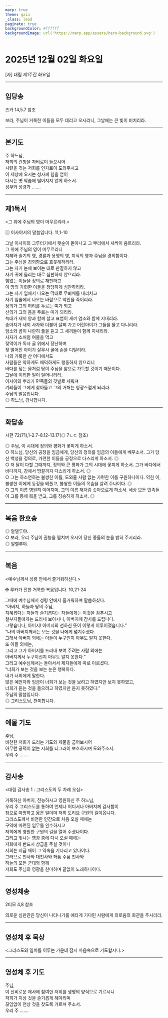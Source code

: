 ```yaml
---
marp: true
theme: gaia
_class: lead
paginate: true
backgroundColor: #ffffff
backgroundImage: url('https://marp.app/assets/hero-background.svg')
---
```


# 2025년 12월 02일 화요일

[자] 대림 제1주간 화요일  




---

## 입당송

즈카 14,5.7 참조

보라, 주님이 거룩한 이들을 모두 데리고 오시리니, 그날에는 큰 빛이 비치리라.  
  


---

## 본기도

주 하느님,  
저희의 간청을 자비로이 들으시어  
시련을 겪는 저희를 인자로이 도와주시고  
이 세상에 오시는 성자께 힘을 얻어  
다시는 옛 악습에 떨어지지 않게 하소서.  
성부와 성령과 …….  
  


---

## 제1독서

<그 위에 주님의 영이 머무르리라.>

▥ 이사야서의 말씀입니다. 11,1-10

그날 이사이의 그루터기에서 햇순이 돋아나고 그 뿌리에서 새싹이 움트리라.  
그 위에 주님의 영이 머무르리니  
지혜와 슬기의 영, 경륜과 용맹의 영, 지식의 영과 주님을 경외함이다.  
그는 주님을 경외함으로 흐뭇해하리라.  
그는 자기 눈에 보이는 대로 판결하지 않고  
자기 귀에 들리는 대로 심판하지 않으리라.  
힘없는 이들을 정의로 재판하고  
이 땅의 가련한 이들을 정당하게 심판하리라.  
그는 자기 입에서 나오는 막대로 무뢰배를 내리치고  
자기 입술에서 나오는 바람으로 악인을 죽이리라.  
정의가 그의 허리를 두르는 띠가 되고  
신의가 그의 몸을 두르는 띠가 되리라.  
늑대가 새끼 양과 함께 살고 표범이 새끼 염소와 함께 지내리라.  
송아지가 새끼 사자와 더불어 살쪄 가고 어린아이가 그들을 몰고 다니리라.  
암소와 곰이 나란히 풀을 뜯고 그 새끼들이 함께 지내리라.  
사자가 소처럼 여물을 먹고  
젖먹이가 독사 굴 위에서 장난하며  
젖 떨어진 아이가 살무사 굴에 손을 디밀리라.  
나의 거룩한 산 어디에서도  
사람들은 악하게도 패덕하게도 행동하지 않으리니  
바다를 덮는 물처럼 땅이 주님을 앎으로 가득할 것이기 때문이다.  
그날에 이러한 일이 일어나리라.  
이사이의 뿌리가 민족들의 깃발로 세워져  
겨레들이 그에게 찾아들고 그의 거처는 영광스럽게 되리라.  
주님의 말씀입니다.  
◎ 하느님, 감사합니다.  
  


---

## 화답송

시편 72(71),1-2.7-8.12-13.17(◎ 7ㄴㄷ 참조)

◎ 주님, 이 시대에 정의와 평화가 꽃피게 하소서.  
○ 하느님, 당신의 공정을 임금에게, 당신의 정의를 임금의 아들에게 베푸소서. 그가 당신 백성을 정의로, 가련한 이들을 공정으로 다스리게 하소서. ◎  
○ 저 달이 다할 그때까지, 정의와 큰 평화가 그의 시대에 꽃피게 하소서. 그가 바다에서 바다까지, 강에서 땅끝까지 다스리게 하소서. ◎  
○ 그는 하소연하는 불쌍한 이를, 도와줄 사람 없는 가련한 이를 구원하나이다. 약한 이, 불쌍한 이에게 동정을 베풀고, 불쌍한 이들의 목숨을 살려 주나이다. ◎  
○ 그의 이름 영원히 이어지며, 그의 이름 해처럼 솟아오르게 하소서. 세상 모든 민족들이 그를 통해 복을 받고, 그를 칭송하게 하소서. ◎  
  


---

## 복음 환호송

◎ 알렐루야.  
○ 보라, 우리 주님이 권능을 떨치며 오시어 당신 종들의 눈을 밝혀 주시리라.  
◎ 알렐루야.  
  


---

## 복음

<예수님께서 성령 안에서 즐거워하신다.>

✠ 루카가 전한 거룩한 복음입니다. 10,21-24

그때에 예수님께서 성령 안에서 즐거워하며 말씀하셨다.  
“아버지, 하늘과 땅의 주님,  
지혜롭다는 자들과 슬기롭다는 자들에게는 이것을 감추시고  
철부지들에게는 드러내 보이시니, 아버지께 감사를 드립니다.  
그렇습니다, 아버지! 아버지의 선하신 뜻이 이렇게 이루어졌습니다.”  
“나의 아버지께서는 모든 것을 나에게 넘겨주셨다.  
그래서 아버지 외에는 아들이 누구인지 아무도 알지 못한다.  
또 아들 외에는,  
그리고 그가 아버지를 드러내 보여 주려는 사람 외에는  
아버지께서 누구이신지 아무도 알지 못한다.”  
그리고 예수님께서는 돌아서서 제자들에게 따로 이르셨다.  
“너희가 보는 것을 보는 눈은 행복하다.  
내가 너희에게 말한다.  
많은 예언자와 임금이 너희가 보는 것을 보려고 하였지만 보지 못하였고,  
너희가 듣는 것을 들으려고 하였지만 듣지 못하였다.”  
주님의 말씀입니다.  
◎ 그리스도님, 찬미합니다.  
  


---

## 예물 기도

주님,  
비천한 저희가 드리는 기도와 제물을 굽어보시어  
아무런 공덕이 없는 저희를 너그러이 보호하시며 도와주소서.  
우리 주 …….  
  


---

## 감사송

<대림 감사송 1 : 그리스도의 두 차례 오심>

거룩하신 아버지, 전능하시고 영원하신 주 하느님,  
우리 주 그리스도를 통하여 언제나 어디서나 아버지께 감사함이  
참으로 마땅하고 옳은 일이며 저희 도리요 구원의 길이옵니다.  
그리스도께서 비천한 인간으로 처음 오실 때에는  
구약에 마련된 임무를 완수하시고  
저희에게 영원한 구원의 길을 열어 주셨나이다.  
그리고 빛나는 영광 중에 다시 오실 때에는  
저희에게 반드시 상급을 주실 것이니  
저희는 지금 깨어 그 약속을 기다리고 있나이다.  
그러므로 천사와 대천사와 좌품 주품 천사와  
하늘의 모든 군대와 함께  
저희도 주님의 영광을 찬미하며 끝없이 노래하나이다.  
  


---

## 영성체송

2티모 4,8 참조

의로운 심판관은 당신이 나타나기를 애타게 기다린 사람에게 의로움의 화관을 주시리라.  
  


---

## 영성체 후 묵상

<그리스도와 일치를 이루는 가운데 잠시 마음속으로 기도합시다.>  


---

## 영성체 후 기도

주님,  
이 신비로운 제사에 참여한 저희를 생명의 양식으로 기르시니  
저희가 지상 것을 슬기롭게 헤아리며  
끊임없이 천상 것을 찾도록 가르쳐 주소서.  
우리 주 …….
